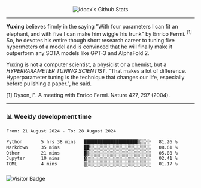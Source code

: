 <div align="center">
    <img align="center" src="https://github-readme-stats.vercel.app/api?username=idocx&show_icons=true&count_private=true&hide_border=true" alt="idocx's Github Stats"></img>
</div>

---

**Yuxing** believes firmly in the saying "With four parameters I can fit an elephant, and with five I can make him wiggle his trunk" by Enrico Fermi. <sup>[1]</sup> So, he devotes his entire though short research career to tuning five hypermeters of a model and is convinced that he will finally make it outperform any SOTA models like GPT-3 and AlphaFold 2.

Yuxing is not a computer scientist, a physicist or a chemist, but a *HYPERPARAMETER TUNING SCIENTIST*. "That makes a lot of difference. Hyperparameter tuning is the technique that changes our life, especially before pulishing a paper.", he said.

[1] Dyson, F. A meeting with Enrico Fermi. Nature 427, 297 (2004).


---

### 📊 Weekly development time
<!--START_SECTION:waka-->

```txt
From: 21 August 2024 - To: 28 August 2024

Python       5 hrs 38 mins   ████████████████████▒░░░░   81.26 %
Markdown     35 mins         ██░░░░░░░░░░░░░░░░░░░░░░░   08.61 %
Other        21 mins         █▒░░░░░░░░░░░░░░░░░░░░░░░   05.08 %
Jupyter      10 mins         ▓░░░░░░░░░░░░░░░░░░░░░░░░   02.41 %
TOML         4 mins          ▒░░░░░░░░░░░░░░░░░░░░░░░░   01.17 %
```

<!--END_SECTION:waka-->

### 

![Visitor Badge](https://visitor-badge.laobi.icu/badge?page_id=idocx.idocx)